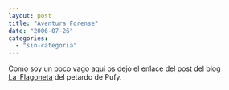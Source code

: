 ```yaml
---
layout: post
title: "Aventura Forense"
date: "2006-07-26"
categories: 
  - "sin-categoria"
---
```


Como soy un poco vago aqui os dejo el enlace del post del blog [La\_Flagoneta](https://www.mundoliterario.net/blog/la_flagoneta/2006/07/25/concurso-de-analisis-forense/) del petardo de Pufy.
